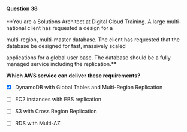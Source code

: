 #### Question  38


**You are a Solutions Architect at Digital Cloud Training. A large multi-national client has requested a design for a

multi-region, multi-master database. The client has requested that the database be designed for fast, massively scaled

applications for a global user base. The database should be a fully managed service including the replication.**


**Which AWS service can deliver these requirements?**


- [x] DynamoDB with Global Tables and Multi-Region Replication


- [ ] EC2 instances with EBS replication


- [ ] S3 with Cross Region Replication


- [ ] RDS with Multi-AZ

